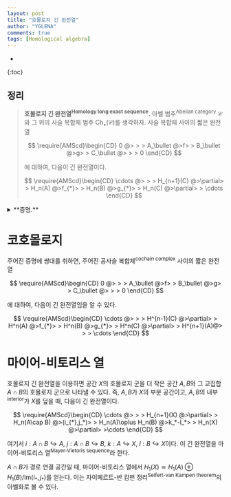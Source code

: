 ```yaml
---
layout: post
title: "호몰로지 긴 완전열"
author: "YGLENA"
comments: true
tags: [Homological algebra]
---
```

* 
{:toc}
## 정리
>**호몰로지 긴 완전열<sup>Homology long exact sequence</sup>.** 아벨 범주<sup>Abelian category</sup> $\mathcal{C}$와 그 위의 사슬 복합체 범주 $\mathrm{Ch}_\bullet(\mathcal{C})$를 생각하자. 사슬 복합체 사이의 짧은 완전열
>
>$$
\require{AMScd}\begin{CD}
0 @> > > A_\bullet @>f> > B_\bullet @>g> > C_\bullet @> > > 0
\end{CD}
>$$
>
>에 대하여, 다음이 긴 완전열이다.
>
>$$
\require{AMScd}\begin{CD}
\cdots @> > > H_{n+1}(C) @>\partial> > H_n(A) @>f_{*}> > H_n(B) @>g_{*}> > H_n(C) @>\partial> > \cdots
\end{CD}
>$$

<details><summary>**증명.**
</summary> 

[뱀 보조정리<sup>snake Lemma</sup>](https://yglena.github.io/2020-03-08/snake-lemma)와 프레이드-미첼 매장 정리<sup>Freyd-Mitchell embedding theorem</sup>를 이용한다. $R-\mathrm{mod}$ 위의 사슬 복합체 사이의 짧은 완전열에서 다음 그림을 그릴 수 있다.

$$
\require{AMScd}\begin{CD}
0  @> > >  A_{n+1}  @> > >  B_{n+1}  @> > > C_{n+1} @> > > 0\\
@.      @VdVV       @VdVV      @VdVV       @.\\
0  @> > >  A_n  @> > >  B_n  @> > > C_n @> > > 0\\
@.      @VdVV       @VdVV      @VdVV       @.\\
0 @> > >  A_{n-1}   @> > >  B_{n-1}   @> > > C_{n-1}  @> > > 0 
\end{CD}
$$

여기에 뱀 보조정리를 두 번 적용하면, 다음 그림에서 가로열이 모두 완전열임을 알 수 있다.

$$
\require{AMScd}\begin{CD}
  @.  A_n/d(A_{n+1})  @> > >  B_n/d(B_{n+1})  @> > > C_n/d(C_{n+1}) @> > > 0\\
@.      @VdVV       @VdVV      @VdVV       @.\\
0 @> > >  d(A_{n})   @> > >  d(B_{n})   @> > > d(C_{n})  @.
\end{CD}
$$

$d:A_n/d(A_{n+1})\rightarrow d(A_{n-1})$의 핵<sup>kernel</sup>이 $Z_n/B_n=H_n(A)$이고 여핵<sup>cokernel</sup>이 $Z_{n-1}/B_{n-1}=H_{n-1}(A)$이므로, 뱀 보조정리를 다시 적용하면 명시된 긴 완전열을 얻는다. $\square$
</details>

# 코호몰로지
주어진 증명에 쌍대를 취하면, 주어진 공사슬 복합체<sup>cochain complex</sup> 사이의 짧은 완전열

$$
\require{AMScd}\begin{CD}
0 @> > > A_\bullet @>f> > B_\bullet @>g> > C_\bullet @> > > 0
\end{CD}
$$

에 대하여, 다음이 긴 완전열임을 알 수 있다.

$$
\require{AMScd}\begin{CD}
\cdots @> > > H^{n-1}(C) @>\partial> > H^n(A) @>f_{*}> > H^n(B) @>g_{*}> > H^n(C) @>\partial> > H^{n+1}(A)@> > > \cdots
\end{CD}
$$

# 마이어-비토리스 열
호몰로지 긴 완전열을 이용하면 공간 $X$의 호몰로지 군을 더 작은 공간 $A,B$와 그 교집합 $A\cap B$의 호몰로지 군으로 나타낼 수 있다. 즉, $A,B$가 $X$의 부분 공간이고, $A,B$의 내부<sup>interior</sup>가 $X$를 덮을 때, 다음이 긴 완전열이다.

$$
\require{AMScd}\begin{CD}
\cdots @> > > H_{n+1}(X) @>\partial> > H_n(A\cap B) @>(i_{*},j_*)> > H_n(A)\oplus H_n(B) @>k_*-l_*> > H_n(X) @>\partial> >\cdots
\end{CD}
$$

여기서 $i:A\cap B\hookrightarrow A$, $j:A\cap B\hookrightarrow B$, $k:A\hookrightarrow X$, $l:B\hookrightarrow X$이다. 이 긴 완전열을 마이어-비토리스 열<sup>Mayer-Vietoris sequence</sup>라 한다.
 
$A\cap B$가 경로 연결 공간일 때, 마이어-비토리스 열에서 $H_1(X)\simeq H_1(A)\oplus H_1(B)/\mathrm{Im}(i_{ * },j_{ * })$를 얻는다. 이는 자이페르트-반 캄펀 정리<sup>Seifert-van Kampen theorem</sup>의 아벨화로 볼 수 있다.
